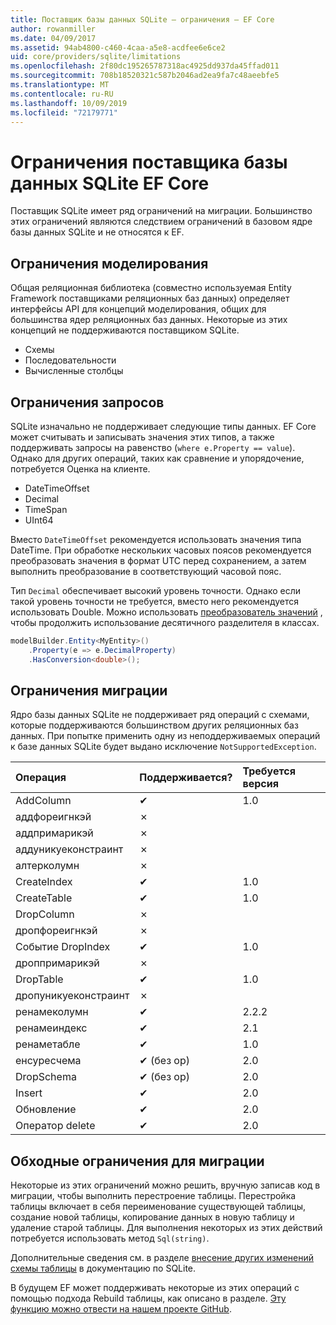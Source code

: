 ```yaml
---
title: Поставщик базы данных SQLite — ограничения — EF Core
author: rowanmiller
ms.date: 04/09/2017
ms.assetid: 94ab4800-c460-4caa-a5e8-acdfee6e6ce2
uid: core/providers/sqlite/limitations
ms.openlocfilehash: 2f80dc195265787318ac4925dd937da45ffad011
ms.sourcegitcommit: 708b18520321c587b2046ad2ea9fa7c48aeebfe5
ms.translationtype: MT
ms.contentlocale: ru-RU
ms.lasthandoff: 10/09/2019
ms.locfileid: "72179771"
---
```

# <a name="sqlite-ef-core-database-provider-limitations"></a>Ограничения поставщика базы данных SQLite EF Core

Поставщик SQLite имеет ряд ограничений на миграции. Большинство этих ограничений являются следствием ограничений в базовом ядре базы данных SQLite и не относятся к EF.

## <a name="modeling-limitations"></a>Ограничения моделирования

Общая реляционная библиотека (совместно используемая Entity Framework поставщиками реляционных баз данных) определяет интерфейсы API для концепций моделирования, общих для большинства ядер реляционных баз данных. Некоторые из этих концепций не поддерживаются поставщиком SQLite.

* Схемы
* Последовательности
* Вычисленные столбцы

## <a name="query-limitations"></a>Ограничения запросов

SQLite изначально не поддерживает следующие типы данных. EF Core может считывать и записывать значения этих типов, а также поддерживать запросы на равенство (`where e.Property == value`). Однако для других операций, таких как сравнение и упорядочение, потребуется Оценка на клиенте.

* DateTimeOffset
* Decimal
* TimeSpan
* UInt64

Вместо `DateTimeOffset` рекомендуется использовать значения типа DateTime. При обработке нескольких часовых поясов рекомендуется преобразовать значения в формат UTC перед сохранением, а затем выполнить преобразование в соответствующий часовой пояс.

Тип `Decimal` обеспечивает высокий уровень точности. Однако если такой уровень точности не требуется, вместо него рекомендуется использовать Double. Можно использовать [преобразователь значений](../../modeling/value-conversions.md) , чтобы продолжить использование десятичного разделителя в классах.

``` csharp
modelBuilder.Entity<MyEntity>()
    .Property(e => e.DecimalProperty)
    .HasConversion<double>();
```

## <a name="migrations-limitations"></a>Ограничения миграции

Ядро базы данных SQLite не поддерживает ряд операций с схемами, которые поддерживаются большинством других реляционных баз данных. При попытке применить одну из неподдерживаемых операций к базе данных SQLite будет выдано исключение `NotSupportedException`.

| Операция            | Поддерживается? | Требуется версия |
|:---------------------|:-----------|:-----------------|
| AddColumn            | ✔          | 1.0              |
| аддфореигнкэй        | ✗          |                  |
| аддпримарикэй        | ✗          |                  |
| аддуникуеконстраинт  | ✗          |                  |
| алтерколумн          | ✗          |                  |
| CreateIndex          | ✔          | 1.0              |
| CreateTable          | ✔          | 1.0              |
| DropColumn           | ✗          |                  |
| дропфореигнкэй       | ✗          |                  |
| Событие DropIndex            | ✔          | 1.0              |
| дроппримарикэй       | ✗          |                  |
| DropTable            | ✔          | 1.0              |
| дропуникуеконстраинт | ✗          |                  |
| ренамеколумн         | ✔          | 2.2.2            |
| ренамеиндекс          | ✔          | 2.1              |
| ренаметабле          | ✔          | 1.0              |
| енсуресчема         | ✔ (без op)  | 2.0              |
| DropSchema           | ✔ (без op)  | 2.0              |
| Insert               | ✔          | 2.0              |
| Обновление               | ✔          | 2.0              |
| Оператор delete               | ✔          | 2.0              |

## <a name="migrations-limitations-workaround"></a>Обходные ограничения для миграции

Некоторые из этих ограничений можно решить, вручную записав код в миграции, чтобы выполнить перестроение таблицы. Перестройка таблицы включает в себя переименование существующей таблицы, создание новой таблицы, копирование данных в новую таблицу и удаление старой таблицы. Для выполнения некоторых из этих действий потребуется использовать метод `Sql(string)`.

Дополнительные сведения см. в разделе [внесение других изменений схемы таблицы](https://sqlite.org/lang_altertable.html#otheralter) в документацию по SQLite.

В будущем EF может поддерживать некоторые из этих операций с помощью подхода Rebuild таблицы, как описано в разделе. [Эту функцию можно отвести на нашем проекте GitHub](https://github.com/aspnet/EntityFrameworkCore/issues/329).

